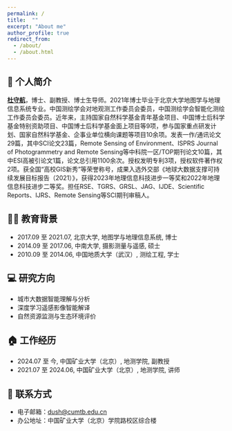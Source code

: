 ```yaml
---
permalink: /
title:  ""
excerpt: "About me"
author_profile: true
redirect_from: 
  - /about/
  - /about.html
---
```



## 📖 个人简介

[**杜守航**](https://dcxy.cumtb.edu.cn/info/1011/4692.htm)，博士、副教授、博士生导师。2021年博士毕业于北京大学地图学与地理信息系统专业。中国测绘学会对地观测工作委员会委员，中国测绘学会智能化测绘工作委员会委员。近年来，主持国家自然科学基金青年基金项目、中国博士后科学基金特别资助项目、中国博士后科学基金面上项目等9项，参与国家重点研发计划、国家自然科学基金、企事业单位横向课题等项目10余项。发表一作/通讯论文29篇，其中SCI论文23篇，Remote Sensing of Environment、ISPRS Journal of Photogrammetry and Remote Sensing等中科院一区/TOP期刊论文10篇，其中ESI高被引论文1篇，论文总引用1100余次。授权发明专利3项，授权软件著作权2项。获全国“高校GIS新秀”等荣誉称号，成果入选外交部《地球大数据支撑可持续发展目标报告（2021）》，获得2023年地理信息科技进步一等奖和2022年地理信息科技进步二等奖。担任RSE、TGRS、GRSL、JAG、IJDE、Scientific Reports、IJRS、Remote Sensing等SCI期刊审稿人。


## 👨‍🎓 教育背景
* 2017.09 至 2021.07, 北京大学, 地图学与地理信息系统, 博士
* 2014.09 至 2017.06, 中南大学, 摄影测量与遥感, 硕士
* 2010.09 至 2014.06, 中国地质大学（武汉）, 测绘工程, 学士


## 💻 研究方向

* 城市大数据智能理解与分析
* 深度学习遥感影像智能解译
* 自然资源监测与生态环境评价

## 🏠 工作经历
*  2024.07 至 今, 中国矿业大学（北京）, 地测学院, 副教授
*  2021.07 至 2024.06, 中国矿业大学（北京）, 地测学院, 讲师



## 📧 联系方式

* 电子邮箱：dush@cumtb.edu.cn
* 办公地址：中国矿业大学（北京）学院路校区综合楼









